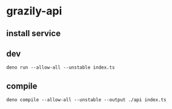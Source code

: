 # grazily-api

## install service

## dev

	deno run --allow-all --unstable index.ts

## compile

	deno compile --allow-all --unstable --output ./api index.ts
